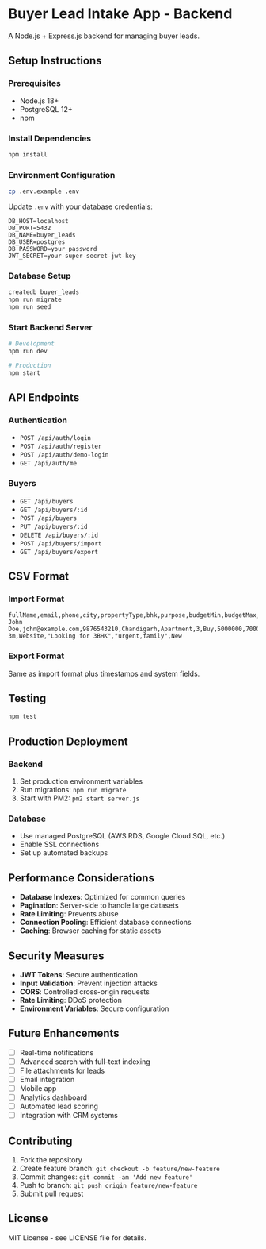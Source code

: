 # Buyer Lead Intake App - Backend

A Node.js + Express.js backend for managing buyer leads.

## Setup Instructions

### Prerequisites
- Node.js 18+
- PostgreSQL 12+
- npm

### Install Dependencies
```bash
npm install
```

### Environment Configuration
```bash
cp .env.example .env
```
Update `.env` with your database credentials:
```
DB_HOST=localhost
DB_PORT=5432
DB_NAME=buyer_leads
DB_USER=postgres
DB_PASSWORD=your_password
JWT_SECRET=your-super-secret-jwt-key
```

### Database Setup
```bash
createdb buyer_leads
npm run migrate
npm run seed
```

### Start Backend Server
```bash
# Development
npm run dev

# Production
npm start
```

## API Endpoints

### Authentication
- `POST /api/auth/login`
- `POST /api/auth/register`
- `POST /api/auth/demo-login`
- `GET /api/auth/me`

### Buyers
- `GET /api/buyers`
- `GET /api/buyers/:id`
- `POST /api/buyers`
- `PUT /api/buyers/:id`
- `DELETE /api/buyers/:id`
- `POST /api/buyers/import`
- `GET /api/buyers/export`

## CSV Format

### Import Format
```csv
fullName,email,phone,city,propertyType,bhk,purpose,budgetMin,budgetMax,timeline,source,notes,tags,status
John Doe,john@example.com,9876543210,Chandigarh,Apartment,3,Buy,5000000,7000000,0-3m,Website,"Looking for 3BHK","urgent,family",New
```

### Export Format
Same as import format plus timestamps and system fields.

## Testing
```bash
npm test
```

## Production Deployment

### Backend
1. Set production environment variables
2. Run migrations: `npm run migrate`
3. Start with PM2: `pm2 start server.js`

### Database
- Use managed PostgreSQL (AWS RDS, Google Cloud SQL, etc.)
- Enable SSL connections
- Set up automated backups

## Performance Considerations

- **Database Indexes**: Optimized for common queries
- **Pagination**: Server-side to handle large datasets
- **Rate Limiting**: Prevents abuse
- **Connection Pooling**: Efficient database connections
- **Caching**: Browser caching for static assets

## Security Measures

- **JWT Tokens**: Secure authentication
- **Input Validation**: Prevent injection attacks
- **CORS**: Controlled cross-origin requests
- **Rate Limiting**: DDoS protection
- **Environment Variables**: Secure configuration

## Future Enhancements

- [ ] Real-time notifications
- [ ] Advanced search with full-text indexing
- [ ] File attachments for leads
- [ ] Email integration
- [ ] Mobile app
- [ ] Analytics dashboard
- [ ] Automated lead scoring
- [ ] Integration with CRM systems

## Contributing

1. Fork the repository
2. Create feature branch: `git checkout -b feature/new-feature`
3. Commit changes: `git commit -am 'Add new feature'`
4. Push to branch: `git push origin feature/new-feature`
5. Submit pull request

## License

MIT License - see LICENSE file for details.
